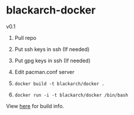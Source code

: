 blackarch-docker
================

v0.1

1. Pull repo

2. Put ssh keys in ssh (If needed)

3. Put gpg keys in ssh (If needed)

4. Edit pacman.conf server

5. ```docker build -t blackarch/docker .```

6. ```docker run -i -t blackarch/docker /bin/bash```

View [here](https://index.docker.io/u/blackarch/docker/) for build info.
